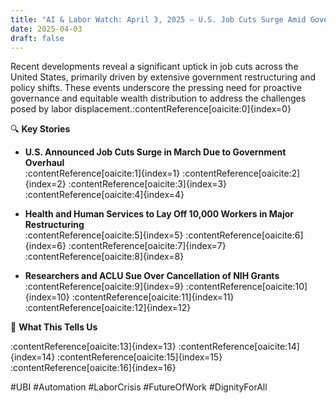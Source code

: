 ```yaml
---
title: "AI & Labor Watch: April 3, 2025 — U.S. Job Cuts Surge Amid Government Restructuring"
date: 2025-04-03
draft: false
---
```


Recent developments reveal a significant uptick in job cuts across the United States, primarily driven by extensive government restructuring and policy shifts. These events underscore the pressing need for proactive governance and equitable wealth distribution to address the challenges posed by labor displacement.&#8203;:contentReference[oaicite:0]{index=0}

🔍 **Key Stories**

- **U.S. Announced Job Cuts Surge in March Due to Government Overhaul**  
  :contentReference[oaicite:1]{index=1} :contentReference[oaicite:2]{index=2} :contentReference[oaicite:3]{index=3}&#8203;:contentReference[oaicite:4]{index=4}

- **Health and Human Services to Lay Off 10,000 Workers in Major Restructuring**  
  :contentReference[oaicite:5]{index=5} :contentReference[oaicite:6]{index=6} :contentReference[oaicite:7]{index=7}&#8203;:contentReference[oaicite:8]{index=8}

- **Researchers and ACLU Sue Over Cancellation of NIH Grants**  
  :contentReference[oaicite:9]{index=9} :contentReference[oaicite:10]{index=10} :contentReference[oaicite:11]{index=11}&#8203;:contentReference[oaicite:12]{index=12}

🧠 **What This Tells Us**

:contentReference[oaicite:13]{index=13} :contentReference[oaicite:14]{index=14} :contentReference[oaicite:15]{index=15}&#8203;:contentReference[oaicite:16]{index=16}

#UBI #Automation #LaborCrisis #FutureOfWork #DignityForAll
